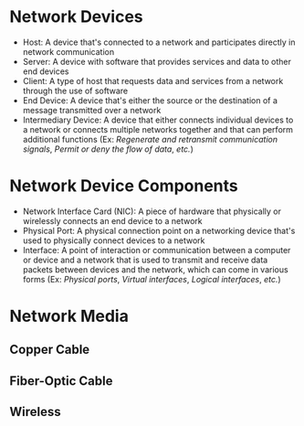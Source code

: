 # Network Devices

* Host: A device that's connected to a network and participates directly in network communication
* Server: A device with software that provides services and data to other end devices
* Client: A type of host that requests data and services from a network through the use of software
* End Device: A device that's either the source or the destination of a message transmitted over a network
* Intermediary Device: A device that either connects individual devices to a network or connects multiple networks together and that can perform additional functions (Ex: *Regenerate and retransmit communication signals*, *Permit or deny the flow of data*, *etc.*)

# Network Device Components

* Network Interface Card (NIC): A piece of hardware that physically or wirelessly connects an end device to a network
* Physical Port: A physical connection point on a networking device that's used to physically connect devices to a network
* Interface: A point of interaction or communication between a computer or device and a network that is used to transmit and receive data packets between devices and the network, which can come in various forms (Ex: *Physical ports*, *Virtual interfaces*, *Logical interfaces*, *etc.*)

# Network Media

## Copper Cable

## Fiber-Optic Cable

## Wireless 



